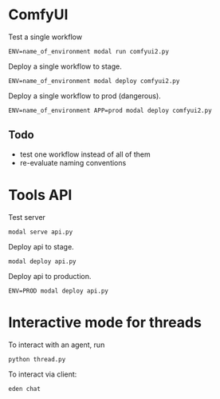 # ComfyUI

Test a single workflow

    ENV=name_of_environment modal run comfyui2.py

Deploy a single workflow to stage.

    ENV=name_of_environment modal deploy comfyui2.py

Deploy a single workflow to prod (dangerous).

    ENV=name_of_environment APP=prod modal deploy comfyui2.py


## Todo

- test one workflow instead of all of them
- re-evaluate naming conventions




# Tools API

Test server

    modal serve api.py

Deploy api to stage.

    modal deploy api.py

Deploy api to production.

    ENV=PROD modal deploy api.py


# Interactive mode for threads

To interact with an agent, run

    python thread.py

To interact via client:

    eden chat